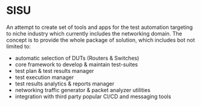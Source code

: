 # SISU

An attempt to create set of tools and apps for the test automation targeting to niche industry which currently includes the networking domain. The concept is to provide the whole package of solution, which includes bot not limited to:

- automatic selection of DUTs (Routers & Switches)
- core framework to develop & maintain test-suites
- test plan & test results manager
- test execution manager
- test results analytics & reports manager
- networking traffic generator & packet analyzer utilities
- integration with third party popular CI/CD and messaging tools
